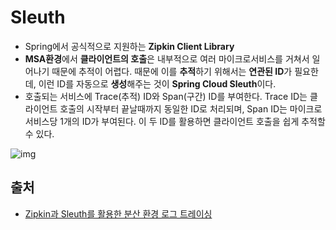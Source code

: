# Sleuth

- Spring에서 공식적으로 지원하는 **Zipkin Client Library**
- **MSA환경**에서 **클라이언트의 호출**은 내부적으로 여러 마이크로서비스를 거쳐서 일어나기 때문에 추적이 어렵다. 때문에 이를 **추적**하기 위해서는 **연관된 ID**가 필요한데, 이런 ID를 자동으로 **생성**해주는 것이 **Spring Cloud Sleuth**이다.
- 호출되는 서비스에 Trace(추적) ID와 Span(구간) ID를 부여한다. Trace ID는 클라이언트 호출의 시작부터 끝날때까지 동일한 ID로 처리되며, Span ID는 마이크로서비스당 1개의 ID가 부여된다. 이 두 ID를 활용하면 클라이언트 호출을 쉽게 추적할 수 있다.



![img](https://blog.kakaocdn.net/dn/qLYDg/btqFhljc86O/KWUSGninlxOTcAxALKToj1/img.png)



## 출처

-  [Zipkin과 Sleuth를 활용한 분산 환경 로그 트레이싱](https://twofootdog.tistory.com/65)

